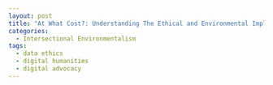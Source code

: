 ```yaml
---
layout: post
title: "At What Cost?: Understanding The Ethical and Environmental Implications of Big Tech"
categories:
  - Intersectional Environmentalism
tags:
  - data ethics
  - digital humanities
  - digital advocacy 
---
```


